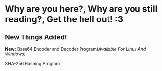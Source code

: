# Why are you here?, Why are you still reading?, Get the hell out! :3

## New Things Added!

**New:**
Base64 Encoder and Decoder Program(_Available For Linux And Windows_)

SHA-256 Hashing Program